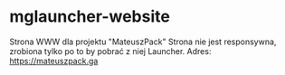 # mglauncher-website
Strona WWW dla projektu "MateuszPack"
Strona nie jest responsywna, zrobiona tylko po to by pobrać z niej Launcher.
Adres: https://mateuszpack.ga
